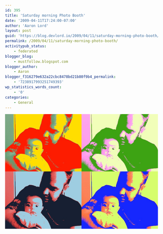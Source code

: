 ```yaml
---
id: 395
title: 'Saturday morning Photo Booth'
date: '2009-04-11T17:24:00-07:00'
author: 'Aaron Lord'
layout: post
guid: 'https://blog.devlord.io/2009/04/11/saturday-morning-photo-booth/'
permalink: /2009/04/11/saturday-morning-photo-booth/
activitypub_status:
    - federated
blogger_blog:
    - mustfollow.blogspot.com
blogger_author:
    - Aaron
blogger_f316279e632a22cbc8478bd21b80f9b4_permalink:
    - '7238917993251749393'
wp_statistics_words_count:
    - '0'
categories:
    - General
---
```


<p class="mobile-photo"><a href="/assets/img/2011/10/mypicture-758075.jpg"><img src="/assets/img/2011/10/mypicture-758075.jpg?w=300" border="0" alt="" /></a></p>